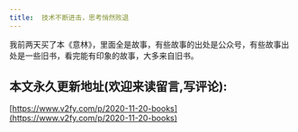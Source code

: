 ```yaml
---
title:  技术不断进击，思考悄然败退
---
```


我前两天买了本《意林》，里面全是故事，有些故事的出处是公众号，有些故事出处是一些旧书，看完能有印象的故事，大多来自旧书。






## 本文永久更新地址(欢迎来读留言,写评论):

[https://www.v2fy.com/p/2020-11-20-books](https://www.v2fy.com/p/2020-11-20-books)
